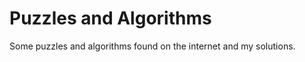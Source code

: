 # Puzzles and Algorithms

Some puzzles and algorithms found on the internet and my solutions.














